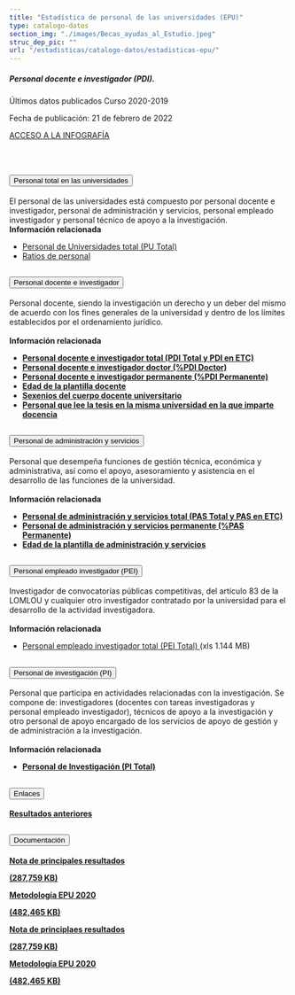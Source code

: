 ```yaml
---
title: "Estadística de personal de las universidades (EPU)"
type: catalogo-datos
section_img: "./images/Becas_ayudas_al_Estudio.jpeg"
struc_dep_pic: ""
url: "/estadisticas/catalogo-datos/estadisticas-epu/" 
---
```

<div class="row">
                    <div class="col-lg-4 info_prev_card">
                        <div class="card">
                            <div class="card-body">
                                <h5 class="card-title">Personal docente e investigador (PDI). </h5>
                                <div class="content">
                                    <div class="text">
                                        <p class="text">Últimos datos publicados Curso 2020-2019</p>
                                        <p class="text">Fecha de publicación: 21 de febrero de 2022</p>
                                    </div>                                
                                </div>
                                <div class="col-12 box_buttons">
                                    <a href="https://public.tableau.com/views/EPU20/Infografia?%3AshowVizHome=no&%3Aembed=true#2" type="button" class="btn btn_outline_blue" target="_blank">
                                        ACCESO A LA INFOGRAFÍA 
                                        <i class="icon far fa-images"></i>
                                        <i class="hover_icon far fa-images"></i>
                                    </a>
                                </div>
                            </div>
                        </div>
                    </div>
                    <div class="col-lg-8 card_img card_img_ip">
						<div class="card_content_img">
							<div class="img img-fluid" style="background: url('{{<siteurl>}}/images/estadisticas/infografia-EPU.png');"></div>
						</div>
                    </div>
                </div>
				<br><br>
        <section>
            <article>
                <div class="container container_xl_accoordion p-0">
                    <div class="row mt-4">
                        <div class="col-lg-12 content_collapse mb-120">
                            <div class="accordion" id="accordionPanelsStayOpenExample">
                                <div class="accordion-item">
                                    <h2 class="accordion-header" id="panelsStayOpen-headingOne">
                                        <button class="accordion-button collapsed" type="button"
                                            data-bs-toggle="collapse"
                                            data-bs-target="#panelsStayOpen-collapseOne"
                                            aria-expanded="false"
                                            aria-controls="panelsStayOpen-collapseOne">
                                            Personal total en las universidades
                                        </button>
                                    </h2>
                                    <div id="panelsStayOpen-collapseOne"
                                        class="accordion-collapse collapse "
                                        aria-labelledby="panelsStayOpen-headingOne">
                                        <div class="accordion-body">
                                            <article id="section_link">
                                                <div class="container-fluid">
                                                    <div class="row">
                                                        <div class="col-12" style="font-weight: normal">
                                                            El personal de las universidades está compuesto
                                                            por personal docente e investigador, personal de
                                                            administración y servicios, personal empleado
                                                            investigador y personal técnico de apoyo a la
                                                            investigación.<br>
                                                            <b>Información relacionada</b>
                                                            <ul>
                                                                <li><a href="http://estadisticas.mecd.gob.es/EducaDynPx/educabase/index.htm?type=pcaxis&path=/Universitaria/Personal/EPU19/PU&file=pcaxis&l=s0"
                                                                        target="_blank">Personal de
                                                                        Universidades total (PU Total)
                                                                        <i
                                                                            class="fas fa-external-link-alt"></i></a>
                                                                </li>
                                                                <li><a href="http://estadisticas.mecd.gob.es/EducaDynPx/educabase/index.htm?type=pcaxis&path=/Universitaria/Personal/EPU19/PU/Ratios&file=pcaxis&l=s0"
                                                                        target="_blank">Ratios de
                                                                        personal <i
                                                                            class="fas fa-external-link-alt"></i></a>
                                                                </li>
                                                            </ul>
                                                        </div>
                                                    </div>
                                                </div>
                                            </article>
                                        </div>
                                    </div>
                                </div>
                                <div class="accordion-item">
                                    <h2 class="accordion-header" id="panelsStayOpen-headingTwo">
                                        <button class="accordion-button collapsed" type="button"
                                            data-bs-toggle="collapse"
                                            data-bs-target="#panelsStayOpen-collapseTwo"
                                            aria-expanded="false">
                                            Personal docente e investigador
                                        </button>
                                    </h2>
                                    <div id="panelsStayOpen-collapseTwo" class="accordion-collapse collapse"
                                        aria-labelledby="panelsStayOpen-headingTwo">
                                        <div class="accordion-body">
                                            <article id="section_link">
                                                <div class="container-fluid">
                                                    <div class="row">
                                                        <div class="col-12" style="font-weight: normal">
                                                            Personal docente, siendo la investigación un
                                                            derecho y un deber del mismo de acuerdo con los
                                                            fines generales de la universidad y dentro de
                                                            los límites establecidos por el ordenamiento
                                                            jurídico.<br><br>
                                                            <b>Información relacionada<b>
                                                                    <ul>
                                                                        <li><a href="http://estadisticas.mecd.gob.es/EducaDynPx/educabase/index.htm?type=pcaxis&path=/Universitaria/Personal/EPU19&file=pcaxis&l=s0"
                                                                                target="_blank">Personal
                                                                                docente e investigador total
                                                                                (PDI Total y PDI en ETC) <i
                                                                                    class="fas fa-external-link-alt"></i></a>
                                                                        </li>
                                                                        <li><a href="http://estadisticas.mecd.gob.es/EducaDynPx/educabase/index.htm?type=pcaxis&path=/Universitaria/Personal/EPU19/Doctor&file=pcaxis&l=s0"
                                                                                target="_blank">Personal
                                                                                docente e investigador
                                                                                doctor (%PDI Doctor) <i
                                                                                    class="fas fa-external-link-alt"></i></a>
                                                                        </li>
                                                                        <li><a href="http://estadisticas.mecd.gob.es/EducaDynPx/educabase/index.htm?type=pcaxis&path=/Universitaria/Personal/EPU19/Permanente&file=pcaxis&l=s0"
                                                                                target="_blank">Personal
                                                                                docente e investigador
                                                                                permanente (%PDI Permanente)
                                                                                <i
                                                                                    class="fas fa-external-link-alt"></i></a>
                                                                        </li>
                                                                        <li><a href="http://estadisticas.mecd.gob.es/EducaDynPx/educabase/index.htm?type=pcaxis&path=/Universitaria/Personal/EPU19/Edad&file=pcaxis&l=s0"
                                                                                target="_blank">Edad de la
                                                                                plantilla docente <i
                                                                                    class="fas fa-external-link-alt"></i></a>
                                                                        </li>
                                                                        <li><a href="http://estadisticas.mecd.gob.es/EducaDynPx/educabase/index.htm?type=pcaxis&path=/Universitaria/Personal/EPU19/Sexenios&file=pcaxis&l=s0"
                                                                                target="_blank">Sexenios del
                                                                                cuerpo docente universitario
                                                                                <i
                                                                                    class="fas fa-external-link-alt"></i></a>
                                                                        </li>
                                                                        <li><a href="http://estadisticas.mecd.gob.es/EducaDynPx/educabase/index.htm?type=pcaxis&path=/Universitaria/Personal/EPU19/UnivL&file=pcaxis&l=s0"
                                                                                target="_blank">Personal que
                                                                                lee la tesis en la misma
                                                                                universidad en la que
                                                                                imparte docencia <i
                                                                                    class="fas fa-external-link-alt"></i></a>
                                                                        </li>
                                                                    </ul>
                                                        </div>
                                                    </div>
                                                </div>
                                            </article>
                                        </div>
                                    </div>
                                </div>
                                <div class="accordion-item">
                                    <h2 class="accordion-header" id="panelsStayOpen-headingTree">
                                        <button class="accordion-button collapsed" type="button"
                                            data-bs-toggle="collapse"
                                            data-bs-target="#panelsStayOpen-collapseTree"
                                            aria-expanded="false">
                                            Personal de administración y servicios
                                        </button>
                                    </h2>
                                    <div id="panelsStayOpen-collapseTree"
                                        class="accordion-collapse collapse"
                                        aria-labelledby="panelsStayOpen-headingTree">
                                        <div class="accordion-body">
                                            <article id="section_link">
                                                <div class="container-fluid">
                                                    <div class="row">
                                                        <div class="col-12" style="font-weight: normal">
                                                            Personal que desempeña funciones de gestión
                                                            técnica, económica y administrativa, así como el
                                                            apoyo, asesoramiento y asistencia en el
                                                            desarrollo de las funciones de la
                                                            universidad.<br><br>
                                                            <b>Información relacionada<b>
                                                                    <ul>
                                                                        <li><a href="http://estadisticas.mecd.gob.es/EducaDynPx/educabase/index.htm?type=pcaxis&path=/Universitaria/Personal/EPU19/PAS&file=pcaxis&l=s0"
                                                                                target="_blank">Personal de
                                                                                administración y servicios
                                                                                total (PAS Total y PAS en
                                                                                ETC) <i
                                                                                    class="fas fa-external-link-alt"></i></a>
                                                                        </li>
                                                                        <li><a href="http://estadisticas.mecd.gob.es/EducaDynPx/educabase/index.htm?type=pcaxis&path=/Universitaria/Personal/EPU19/PAS/Permanente&file=pcaxis&l=s0"
                                                                                target="_blank">Personal de
                                                                                administración y servicios
                                                                                permanente (%PAS Permanente)
                                                                                <i
                                                                                    class="fas fa-external-link-alt"></i></a>
                                                                        </li>
                                                                        <li><a href="http://estadisticas.mecd.gob.es/EducaDynPx/educabase/index.htm?type=pcaxis&path=/Universitaria/Personal/EPU19/PAS/Edad&file=pcaxis&l=s0"
                                                                                target="_blank">Edad de la
                                                                                plantilla de administración
                                                                                y servicios <i
                                                                                    class="fas fa-external-link-alt"></i></a>
                                                                        </li>
                                                                    </ul>
                                                        </div>
                                                    </div>
                                                </div>
                                            </article>
                                        </div>
                                    </div>
                                </div>
                                <div class="accordion-item">
                                    <h2 class="accordion-header" id="panelsStayOpen-headingFour">
                                        <button class="accordion-button collapsed" type="button"
                                            data-bs-toggle="collapse"
                                            data-bs-target="#panelsStayOpen-collapseFour"
                                            aria-expanded="false">
                                            Personal empleado investigador (PEI)
                                        </button>
                                    </h2>
                                    <div id="panelsStayOpen-collapseFour"
                                        class="accordion-collapse collapse"
                                        aria-labelledby="panelsStayOpen-headingFour">
                                        <div class="accordion-body">
                                            <article id="section_link">
                                                <div class="container-fluid">
                                                    <div class="row">
                                                        <div class="col-12" style="font-weight: normal">
                                                            Investigador de convocatorias públicas
                                                            competitivas, del artículo 83 de la LOMLOU y
                                                            cualquier otro investigador contratado por la
                                                            universidad para el desarrollo de la actividad
                                                            investigadora.<br><br>
                                                            <b>Información relacionada</b>
                                                            <ul>
                                                                <li><a href="http://estadisticas.mecd.gob.es/EducaDynPx/educabase/index.htm?type=pcaxis&path=/Universitaria/Personal/EPU19/PEI&file=pcaxis&l=s0"
                                                                        target="_blank">Personal empleado
                                                                        investigador total (PEI Total) <i
                                                                            class="fas fa-external-link-alt"></i></a>
                                                                    (xls 1.144 MB)</li>
                                                            </ul>
                                                        </div>
                                                    </div>
                                                </div>
                                            </article>
                                        </div>
                                    </div>
                                </div>
                                <div class="accordion-item">
                                    <h2 class="accordion-header" id="panelsStayOpen-headingFive">
                                        <button class="accordion-button collapsed" type="button"
                                            data-bs-toggle="collapse"
                                            data-bs-target="#panelsStayOpen-collapseFive"
                                            aria-expanded="false">
                                            Personal de investigación (PI)
                                        </button>
                                    </h2>
                                    <div id="panelsStayOpen-collapseFive"
                                        class="accordion-collapse collapse"
                                        aria-labelledby="panelsStayOpen-headingFive">
                                        <div class="accordion-body">
                                            <article id="section_link">
                                                <div class="container-fluid">
                                                    <div class="row">
                                                        <div class="col-12" style="font-weight: normal">
                                                            Personal que participa en actividades
                                                            relacionadas con la investigación. Se compone
                                                            de: investigadores (docentes con tareas
                                                            investigadoras y personal empleado
                                                            investigador), técnicos de apoyo a la
                                                            investigación y otro personal de apoyo encargado
                                                            de los servicios de apoyo de gestión y de
                                                            administración a la investigación.<br><br>
                                                            <b>Información relacionada
                                                            <ul>
                                                                <li><a href="http://estadisticas.mecd.gob.es/EducaDynPx/educabase/index.htm?type=pcaxis&path=/Universitaria/Personal/EPU19/PI&file=pcaxis&l=s0"
                                                                        target="_blank">Personal de
                                                                        Investigación (PI Total) <i
                                                                            class="fas fa-external-link-alt"></i></a>
                                                                </li>
                                                            </ul>
                                                        </div>
                                                    </div>
                                                </div>
                                            </article>
                                        </div>
                                    </div>
                                </div>
                            </div>
                        </div>
                    </div>
                </div>
            </article>
        </section>
<!-- -->
<section>
        <article>
            <div class="container">
                <div class="row justify-content-md-center">
                    <div class="col-md-10 content_collapse">
                        <div class="accordion accordion_alt" id="accordeonAlt">
                            <div class="accordion-item">
                                <h2 class="accordion-header" id="accordionAltHeading1">
                                    <button class="accordion-button expanded" type="button" data-bs-toggle="collapse" data-bs-target="#accordionAlt1" aria-expanded="false" aria-controls="accordionAlt1">
                                        <span class="icon"><i class="fas fa-link"></i></span>Enlaces
                                    </button>
                                </h2>
                                <div id="accordionAlt1" class="accordion-collapse collapse show" aria-labelledby="accordionAltHeading1">
                                    <div class="accordion-body">
                                        <div id="section_link">
                                            <div class="container-fluid sp">
                                                <div class="row w-100">
                                                    <div class="col-12">
                                                        <a href="https://www.educacionyfp.gob.es/servicios-al-ciudadano/estadisticas/universitaria/estadisticas/personal-universitario-copia.html" class="btn btn_link_icon" target="_blank">Resultados anteriores <i class="fas fa-external-link-alt"></i></a>
                                                    </div>
                                                </div>
											</div>
										</div>
									</div>
								</div>
							</div>
						</div>
					</div>
				</div>
                <div class="row justify-content-md-center">
                    <div class="col-md-10 content_collapse">
                        <div class="accordion accordion_alt" id="accordeonAlt">
                            <div class="accordion-item">
                                <h2 class="accordion-header" id="accordionAltHeading2">
                                    <button class="accordion-button expanded" type="button" data-bs-toggle="collapse" data-bs-target="#accordionAlt2" aria-expanded="false" aria-controls="accordionAlt2">
                                        <span class="icon"><i class="fas fa-file-pdf"></i></span>Documentación
                                    </button>
                                </h2>
                                <div id="accordionAlt2" class="accordion-collapse collapse show" aria-labelledby="accordionAltHeading2">
                                    <div class="accordion-body">
                                        <div id="section_link">
											<div class="container-fluid sp">
                                                <div class="row w-100">
                                                    <div class="col-lg-12 cards_download_cnt">
                                                        <div class="row jcc_mobile">
                                                            <div class="download_card">
                                                                <a class="card" href="{{<siteurl>}}documentos/pdf/estadisticas/NOTA_EPU_20-21.pdf" target="_blank">
                                                                    <div class="card-header">
                                                                        <i class="fal fa-download"></i>
                                                                    </div>
                                                                    <div class="card-body">
                                                                        <p class="text_body">Nota de principales resultados</p>
                                                                        <p class="text_file">
                                                                            <i class="fal fa-file-pdf pdf_icon"></i> (287,759 KB)
                                                                        </p>
                                                                    </div>
                                                                </a>
                                                            </div>
															<div class="download_card">
                                                                <a class="card" href="{{<siteurl>}}documentos/pdf/estadisticas/MetodologIaEPU20.pdf" target="_blank">
                                                                    <div class="card-header">
                                                                        <i class="fal fa-download"></i>
                                                                    </div>
                                                                    <div class="card-body">
                                                                        <p class="text_body">Metodología EPU 2020</p>
                                                                        <p class="text_file">
                                                                            <i class="fal fa-file-pdf pdf_icon"></i> (482,465 KB)
                                                                        </p>
                                                                    </div>
                                                                </a>
                                                            </div>
														</div>
                                                    </div>
<!-- MOBILE VERSION WITH SLIDER -->
                                                    <div class="col-12" id="section_box_download_card_slider">
                                                        <div class="swiper" id="slider_download_archive">
                                                          <div class="swiper-wrapper">
                                                            <div class="swiper-slide">
                                                                <div class="download_card">
                                                                    <a class="card" href="{{<siteurl>}}documentos/pdf/estadisticas/NOTA_EPU_20-21.pdf" target="_blank">
                                                                        <div class="card-header">
                                                                            <i class="fal fa-download"></i>
                                                                        </div>
                                                                        <div class="card-body">
                                                                            <p class="text_body">Nota de principlaes resultados</p>
                                                                            <p class="text_file">
                                                                                <i class="fal fa-file-pdf pdf_icon"></i> 
                                                                                 (287,759 KB)
                                                                            </p>
                                                                        </div>
                                                                    </a>
                                                                </div>
																<div class="download_card">
                                                                    <a class="card" href="{{<siteurl>}}documentos/pdf/estadisticas/NOTA_EPU_20-21.pdf" target="_blank">
                                                                        <div class="card-header">
                                                                            <i class="fal fa-download"></i>
                                                                        </div>
                                                                        <div class="card-body">
                                                                            <p class="text_body">Metodología EPU 2020</p>
                                                                            <p class="text_file">
                                                                                <i class="fal fa-file-pdf pdf_icon"></i> 
                                                                                 (482,465 KB)
                                                                            </p>
                                                                        </div>
                                                                    </a>
                                                                </div>
                                                            </div>
															</div>
                                                          <div class="swiper-pagination"></div>
                                                        </div>
                                                    </div>
                                                </div>
                                            </div>
                                        </div>
                                    </div>
                                </div>
                          </div>
		</article> 
</section>
